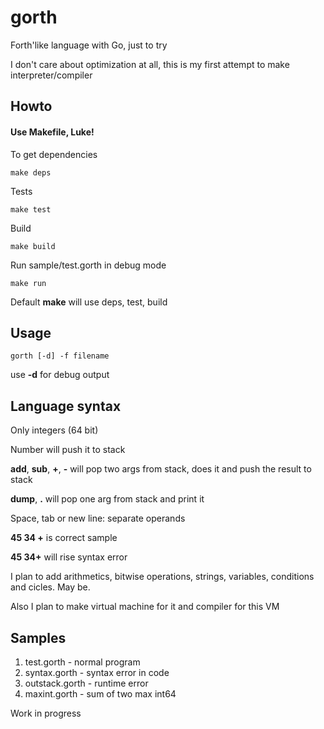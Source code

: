 # gorth

Forth'like language with Go, just to try

I don't care about optimization at all, this is my first attempt to make interpreter/compiler

## Howto

#### Use Makefile, Luke!

To get dependencies

```shell
make deps
```

Tests

```shell
make test
```

Build

```shell
make build
```

Run sample/test.gorth in debug mode

```shell
make run
```

Default __make__ will use deps, test, build

## Usage

```shell
gorth [-d] -f filename
```

use **-d** for debug output

## Language syntax

Only integers (64 bit)

Number will push it to stack

**add**, **sub**, **+**, **-** will pop two args from stack, does it and push the result to stack

**dump**, **.** will pop one arg from stack and print it

Space, tab or new line: separate operands

**45 34 +** is correct sample

**45 34+** will rise syntax error

I plan to add arithmetics, bitwise operations, strings, variables, conditions and cicles. May be.

Also I plan to make virtual machine for it and compiler for this VM

## Samples

1. test.gorth - normal program
2. syntax.gorth - syntax error in code
3. outstack.gorth - runtime error
4. maxint.gorth - sum of two max int64

Work in progress